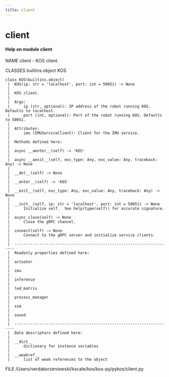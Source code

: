 ```yaml
---
title: client
---
```


# client

#### Help on module client


NAME
    client - KOS client.

CLASSES
    builtins.object
        KOS

    class KOS(builtins.object)
     |  KOS(ip: str = 'localhost', port: int = 50051) -> None
     |
     |  KOS client.
     |
     |  Args:
     |      ip (str, optional): IP address of the robot running KOS. Defaults to localhost.
     |      port (int, optional): Port of the robot running KOS. Defaults to 50051.
     |
     |  Attributes:
     |      imu (IMUServiceClient): Client for the IMU service.
     |
     |  Methods defined here:
     |
     |  async __aenter__(self) -> 'KOS'
     |
     |  async __aexit__(self, exc_type: Any, exc_value: Any, traceback: Any) -> None
     |
     |  __del__(self) -> None
     |
     |  __enter__(self) -> 'KOS'
     |
     |  __exit__(self, exc_type: Any, exc_value: Any, traceback: Any) -> None
     |
     |  __init__(self, ip: str = 'localhost', port: int = 50051) -> None
     |      Initialize self.  See help(type(self)) for accurate signature.
     |
     |  async close(self) -> None
     |      Close the gRPC channel.
     |
     |  connect(self) -> None
     |      Connect to the gRPC server and initialize service clients.
     |
     |  ----------------------------------------------------------------------
     |  Readonly properties defined here:
     |
     |  actuator
     |
     |  imu
     |
     |  inference
     |
     |  led_matrix
     |
     |  process_manager
     |
     |  sim
     |
     |  sound
     |
     |  ----------------------------------------------------------------------
     |  Data descriptors defined here:
     |
     |  __dict__
     |      dictionary for instance variables
     |
     |  __weakref__
     |      list of weak references to the object

FILE
    /Users/verdakorzeniewski/kscale/kos/kos-py/pykos/client.py



